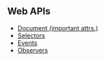 ## Web APIs
* [Document (important attrs.)](https://github.com/ridvandmrc/Self-Learning/tree/main/web-API/document)
* [Selectors](https://github.com/ridvandmrc/Self-Learning/tree/main/web-API/selectors)
* [Events](https://github.com/ridvandmrc/Self-Learning/tree/main/web-API/events)
* [Observers](#)